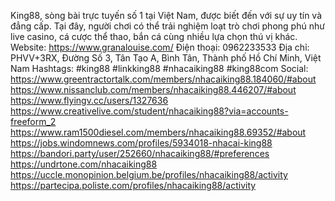 King88, sòng bài trực tuyến số 1 tại Việt Nam, được biết đến với sự uy tín và đẳng cấp. Tại đây, người chơi có thể trải nghiệm loạt trò chơi phong phú như live casino, cá cược thể thao, bắn cá cùng nhiều lựa chọn thú vị khác.
Website: https://www.granalouise.com/
Điện thoại: 0962233533
Địa chỉ: PHVV+3RX, Đường Số 3, Tân Tạo A, Bình Tân, Thành phố Hồ Chí Minh, Việt Nam
Hashtags: #king88 #linkking88 #nhacaiking88 #king88com
Social:
https://www.greentractortalk.com/members/nhacaiking88.184060/#about
https://www.nissanclub.com/members/nhacaiking88.446207/#about
https://www.flyingv.cc/users/1327636
https://www.creativelive.com/student/nhacaiking88?via=accounts-freeform_2
https://www.ram1500diesel.com/members/nhacaiking88.69352/#about
https://jobs.windomnews.com/profiles/5934018-nhacai-king88
https://bandori.party/user/252660/nhacaiking88/#preferences
https://undrtone.com/nhacaiking88
https://uccle.monopinion.belgium.be/profiles/nhacaiking88/activity
https://partecipa.poliste.com/profiles/nhacaiking88/activity
